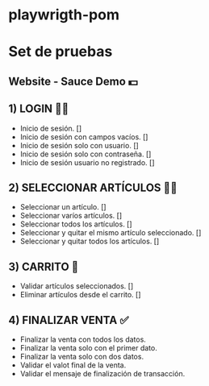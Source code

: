 # playwrigth-pom

# Set de pruebas
## Website - Sauce Demo 💵

## 1) LOGIN 👨🏻

- Inicio de sesión. []
- Inicio de sesión con campos vacíos. []
- Inicio de sesión solo con usuario. []
- Inicio de sesión solo con contraseña. []
- Inicio de sesión usuario no registrado. []

## 2) SELECCIONAR ARTÍCULOS 👔👖

- Seleccionar un artículo. []
- Seleccionar varíos artículos. []
- Seleccionar todos los artículos. []
- Seleccionar y quitar el mismo artículo seleccionado. []
- Seleccionar y quitar todos los artículos. []

## 3) CARRITO 🛒

- Validar artículos seleccionados. []
- Eliminar artículos desde el carrito. []

## 4) FINALIZAR VENTA ✅

- Finalizar la venta con todos los datos.
- Finalizar la venta solo con el primer dato.
- Finalizar la venta solo con dos datos.
- Validar el valot final de la venta.
- Validar el mensaje de finalización de transacción.
